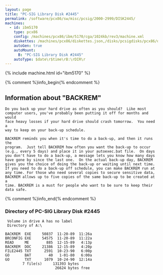 ```yaml
---
layout: page
title: "PC-SIG Library Disk #2445"
permalink: /software/pcx86/sw/misc/pcsig/2000-2999/DISK2445/
machines:
  - id: ibm5170
    type: pcx86
    config: /machines/pcx86/ibm/5170/cga/1024kb/rev3/machine.xml
    diskettes: /machines/pcx86/diskettes.json,/disks/pcsigdisks/pcx86/diskettes.json
    autoGen: true
    autoMount:
      B: "PC-SIG Library Disk #2445"
    autoType: $date\r$time\rB:\rDIR\r
---
```


{% include machine.html id="ibm5170" %}

{% comment %}info_begin{% endcomment %}

## Information about "BACKREM"

    Do you back up your hard drive as often as you should?  Like most
    computer users, you've probably been putting it off for months and would
    face heavy losses if your hard drive should crash tomorrow.  You need a
    way to keep on your back-up schedule.
    
    BACKREM reminds you when it's time to do a back-up, and then it runs the
    program.  Just tell BACKREM how often you want the back-up to occur
    (e.g., every 5 days) and place it in your autoexec.bat file.  On days
    you don't have to do a back-up, a message lets you know how many days
    have gone by since the last one.  On the actual back-up day, BACKREM
    gives you the choice of doing the back-up or waiting until next time.
    If you need to do a back-up off schedule, you can make BACKREM run at
    any time. For those who need several copies to secure sensitive data,
    BACKREM allows up to five copies of the same back-up to be created at a
    time. BACKREM is a must for people who want to be sure to keep their
    data safe.
{% comment %}info_end{% endcomment %}


### Directory of PC-SIG Library Disk #2445

     Volume in drive A has no label
     Directory of A:\

    BACKREM  EXE     50837  11-20-89  11:26a
    BRCONFIG EXE     54575  11-20-89  11:22a
    READ     ME        885  12-15-89   4:13p
    BACKREM  DOC     21386  12-15-89   4:20p
    FILE2445 TXT      2591  10-23-90   6:00p
    GO       BAT        40   1-01-80   6:00a
    GO       TXT      1079  10-24-90  12:14a
            7 file(s)     131393 bytes
                           26624 bytes free
